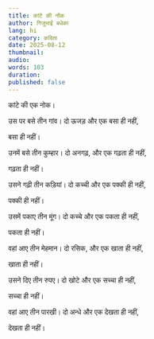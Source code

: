 ```yaml
---
title: कांटे की नोंक
author: गिजुभाई बधेका
lang: hi
category: कविता
date: 2025-08-12
thumbnail:
audio: 
words: 103
duration: 
published: false
---
```


कांटे की एक नोक।

उस पर बसे तीन गांव। दो ऊजड़ और एक बसा ही नहीं,

बसा ही नहीं।

उनमें बसे तीन कुम्हार। दो अनगढ़, और एक गढ़ता ही नहीं,

गढ़ता ही नहीं।

उसने गढ़ी तीन कड़ियां। दो कच्ची और एक पक्की ही नहीं,

पक्की ही नहीं।

उसमें पकाए तीन मूंग। दो कच्चे और एक पकता ही नहीं,

पकता ही नहीं।

वहां आए तीन मेहमान। दो रसिक, और एक खाता ही नहीं,

खाता ही नहीं।

उसने दिए तीन रुपए। दो खोटे और एक सच्चा ही नहीं,

सच्चा ही नहीं।

वहां आए तीन पारखी। दो अन्धे और एक देखता ही नहीं,

देखता ही नहीं।